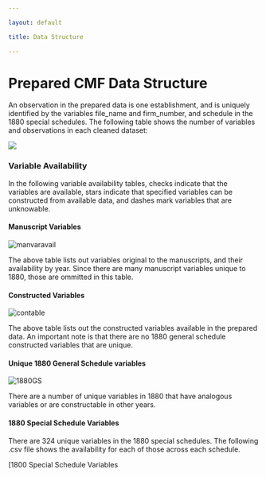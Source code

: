 ```yaml
---

layout: default

title: Data Structure

---
```




# Prepared CMF Data Structure

An observation in the prepared data is one establishment, and is uniquely identified by the variables file_name and firm_number, and schedule in the 1880 special schedules. The following table shows the number of variables and observations in each cleaned dataset:

![](https://dl.dropboxusercontent.com/scl/fi/s68g6gztbq4cskizkcclg/vars_obs.png?rlkey=z8hns9n3ox2kf5idhuxvps18b&st=17guzpi5&dl=0)

### Variable Availability

In the following variable availability tables, checks indicate that the variables are available, stars indicate that specified variables can be constructed from available data, and dashes mark variables that are unknowable.

#### Manuscript Variables

![manvaravail](https://dl.dropboxusercontent.com/scl/fi/e31sj7a5yzt90qs60ce10/manuscript_variables.png?rlkey=pokh7p3lxk722fz4iq544lq2n&st=ziihuaud&dl=0)

The above table lists out variables original to the manuscripts, and their availability by year. Since there are many manuscript variables unique to 1880, those are ommitted in this table.

#### Constructed Variables

![contable](https://dl.dropboxusercontent.com/scl/fi/bv9123qqbhrimi7ztcwg3/non_manuscript_variables.png?rlkey=h98yrtslsuri2vtipd6c5pdfi&st=78u8a417&dl=0)

The above table lists out the constructed variables available in the prepared data. An important note is that there are no 1880 general schedule constructed variables that are unique.

#### Unique 1880 General Schedule variables

![1880GS](https://dl.dropboxusercontent.com/scl/fi/wc38dwxn1muoqjff8xfkp/1880_variables.png?rlkey=ih5tke0w5xpojp6w1rv8i3vk6&st=zoiy7uxa&dl=0)

There are a number of unique variables in 1880 that have analogous variables or are constructable in other years.

#### 1880 Special Schedule Variables

There are 324 unique variables in the 1880 special schedules. The following .csv file shows the availability for each of those across each schedule.

[1800 Special Schedule Variables
